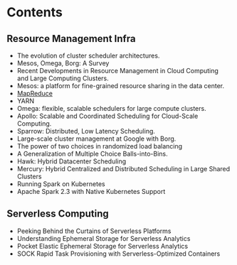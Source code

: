 # Contents

## Resource Management Infra

* The evolution of cluster scheduler architectures.
* Mesos, Omega, Borg: A Survey
* Recent Developments in Resource Management in Cloud Computing and Large Computing Clusters. 
* Mesos: a platform for fine-grained resource sharing in the data center.
* [MapReduce](resource-management-infra/mapreduce.md)
* YARN
* Omega: flexible, scalable schedulers for large compute clusters. 
* Apollo: Scalable and Coordinated Scheduling for Cloud-Scale Computing.
* Sparrow: Distributed, Low Latency Scheduling. 
* Large-scale cluster management at Google with Borg.
* The power of two choices in randomized load balancing
* A Generalization of Multiple Choice Balls-into-Bins.
* Hawk: Hybrid Datacenter Scheduling
* Mercury: Hybrid Centralized and Distributed Scheduling in Large Shared Clusters
* Running Spark on Kubernetes
* Apache Spark 2.3 with Native Kubernetes Support

## Serverless Computing

- Peeking Behind the Curtains of Serverless Platforms
- Understanding Ephemeral Storage for Serverless Analytics
- Pocket Elastic Ephemeral Storage for Serverless Analytics
- SOCK Rapid Task Provisioning with Serverless-Optimized Containers